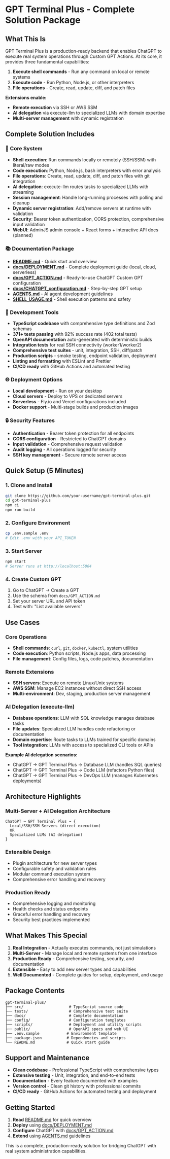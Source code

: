 # GPT Terminal Plus - Complete Solution Package

## What This Is

GPT Terminal Plus is a production-ready backend that enables ChatGPT to execute real system operations through Custom GPT Actions. At its core, it provides three fundamental capabilities:

1. **Execute shell commands** - Run any command on local or remote systems
2. **Execute code** - Run Python, Node.js, or other interpreters
3. **File operations** - Create, read, update, diff, and patch files

**Extensions enable:**
- **Remote execution** via SSH or AWS SSM
- **AI delegation** via execute-llm to specialized LLMs with domain expertise
- **Multi-server management** with dynamic registration

## Complete Solution Includes

### 🚀 Core System
- **Shell execution**: Run commands locally or remotely (SSH/SSM) with literal/raw modes
- **Code execution**: Python, Node.js, bash interpreters with error analysis
- **File operations**: Create, read, update, diff, and patch files with git integration
- **AI delegation**: execute-llm routes tasks to specialized LLMs with streaming
- **Session management**: Handle long-running processes with polling and cleanup
- **Dynamic server registration**: Add/remove servers at runtime with validation
- **Security**: Bearer token authentication, CORS protection, comprehensive input validation
- **WebUI**: AdminJS admin console + React forms + interactive API docs (planned)

### 📚 Documentation Package
- **[README.md](README.md)** - Quick start and overview
- **[docs/DEPLOYMENT.md](docs/DEPLOYMENT.md)** - Complete deployment guide (local, cloud, serverless)
- **[docs/GPT_ACTION.md](docs/GPT_ACTION.md)** - Ready-to-use ChatGPT Custom GPT configuration
- **[docs/CHATGPT_configuration.md](docs/CHATGPT_configuration.md)** - Step-by-step GPT setup
- **[AGENTS.md](AGENTS.md)** - AI agent development guidelines
- **[SHELL_USAGE.md](SHELL_USAGE.md)** - Shell execution patterns and safety

### 🔧 Development Tools
- **TypeScript codebase** with comprehensive type definitions and Zod schemas
- **371+ tests passing** with 92% success rate (402 total tests)
- **OpenAPI documentation** auto-generated with deterministic builds
- **Integration tests** for real SSH connectivity (worker1/worker2)
- **Comprehensive test suites** - unit, integration, SSH, diff/patch
- **Production scripts** - smoke testing, endpoint validation, deployment
- **Linting and formatting** with ESLint and Prettier
- **CI/CD ready** with GitHub Actions and automated testing

### 🌐 Deployment Options
- **Local development** - Run on your desktop
- **Cloud servers** - Deploy to VPS or dedicated servers
- **Serverless** - Fly.io and Vercel configurations included
- **Docker support** - Multi-stage builds and production images

### 🔒 Security Features
- **Authentication** - Bearer token protection for all endpoints
- **CORS configuration** - Restricted to ChatGPT domains
- **Input validation** - Comprehensive request validation
- **Audit logging** - All operations logged for security
- **SSH key management** - Secure remote server access

## Quick Setup (5 Minutes)

### 1. Clone and Install
```bash
git clone https://github.com/your-username/gpt-terminal-plus.git
cd gpt-terminal-plus
npm ci
npm run build
```

### 2. Configure Environment
```bash
cp .env.sample .env
# Edit .env with your API_TOKEN
```

### 3. Start Server
```bash
npm start
# Server runs at http://localhost:5004
```

### 4. Create Custom GPT
1. Go to ChatGPT → Create a GPT
2. Use the schema from `docs/GPT_ACTION.md`
3. Set your server URL and API token
4. Test with: "List available servers"

## Use Cases

### Core Operations
- **Shell commands**: `curl`, `git`, `docker`, `kubectl`, system utilities
- **Code execution**: Python scripts, Node.js apps, data processing
- **File management**: Config files, logs, code patches, documentation

### Remote Extensions
- **SSH servers**: Execute on remote Linux/Unix systems
- **AWS SSM**: Manage EC2 instances without direct SSH access
- **Multi-environment**: Dev, staging, production server management

### AI Delegation (execute-llm)
- **Database operations**: LLM with SQL knowledge manages database tasks
- **File updates**: Specialized LLM handles code refactoring or documentation
- **Domain expertise**: Route tasks to LLMs trained for specific domains
- **Tool integration**: LLMs with access to specialized CLI tools or APIs

**Example AI delegation scenarios:**
- ChatGPT → GPT Terminal Plus → Database LLM (handles SQL queries)
- ChatGPT → GPT Terminal Plus → Code LLM (refactors Python files)
- ChatGPT → GPT Terminal Plus → DevOps LLM (manages Kubernetes deployments)

## Architecture Highlights

### Multi-Server + AI Delegation Architecture
```
ChatGPT → GPT Terminal Plus → {
  Local/SSH/SSM Servers (direct execution)
  OR
  Specialized LLMs (AI delegation)
}
```

### Extensible Design
- Plugin architecture for new server types
- Configurable safety and validation rules
- Modular command execution system
- Comprehensive error handling and recovery

### Production Ready
- Comprehensive logging and monitoring
- Health checks and status endpoints
- Graceful error handling and recovery
- Security best practices implemented

## What Makes This Special

1. **Real Integration** - Actually executes commands, not just simulations
2. **Multi-Server** - Manage local and remote systems from one interface
3. **Production Ready** - Comprehensive testing, security, and documentation
4. **Extensible** - Easy to add new server types and capabilities
5. **Well Documented** - Complete guides for setup, deployment, and usage

## Package Contents

```
gpt-terminal-plus/
├── src/                    # TypeScript source code
├── tests/                  # Comprehensive test suite
├── docs/                   # Complete documentation
├── config/                 # Configuration templates
├── scripts/                # Deployment and utility scripts
├── public/                 # OpenAPI specs and web UI
├── .env.sample            # Environment template
├── package.json           # Dependencies and scripts
└── README.md              # Quick start guide
```

## Support and Maintenance

- **Clean codebase** - Professional TypeScript with comprehensive types
- **Extensive testing** - Unit, integration, and end-to-end tests
- **Documentation** - Every feature documented with examples
- **Version control** - Clean git history with professional commits
- **CI/CD ready** - GitHub Actions for automated testing and deployment

## Getting Started

1. **Read** [README.md](README.md) for quick overview
2. **Deploy** using [docs/DEPLOYMENT.md](docs/DEPLOYMENT.md)
3. **Configure** ChatGPT with [docs/GPT_ACTION.md](docs/GPT_ACTION.md)
4. **Extend** using [AGENTS.md](AGENTS.md) guidelines

This is a complete, production-ready solution for bridging ChatGPT with real system administration capabilities.